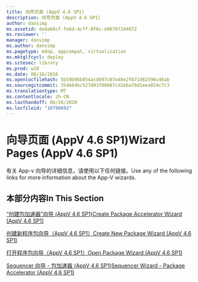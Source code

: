 ```yaml
---
title: 向导页面 (AppV 4.6 SP1)
description: 向导页面 (AppV 4.6 SP1)
author: dansimp
ms.assetid: dadab8cf-fe6d-4cff-8f6c-e9676f244872
ms.reviewer: ''
manager: dansimp
ms.author: dansimp
ms.pagetype: mdop, appcompat, virtualization
ms.mktglfcycl: deploy
ms.sitesec: library
ms.prod: w10
ms.date: 06/16/2016
ms.openlocfilehash: 5b59b96b854acd697c07e48e2f671d62596c46ab
ms.sourcegitcommit: 354664bc527d93f80687cd2eba70d1eea024c7c3
ms.translationtype: MT
ms.contentlocale: zh-CN
ms.lasthandoff: 06/26/2020
ms.locfileid: "10798692"
---
```

# <span data-ttu-id="10a31-103">向导页面 (AppV 4.6 SP1)</span><span class="sxs-lookup"><span data-stu-id="10a31-103">Wizard Pages (AppV 4.6 SP1)</span></span>


<span data-ttu-id="10a31-104">有关 App-v 向导的详细信息，请使用以下任何链接。</span><span class="sxs-lookup"><span data-stu-id="10a31-104">Use any of the following links for more information about the App-V wizards.</span></span>

## <span data-ttu-id="10a31-105">本部分内容</span><span class="sxs-lookup"><span data-stu-id="10a31-105">In This Section</span></span>


<a href="" id="create-package-accelerator-wizard--appv-4-6-sp1-"></a>[<span data-ttu-id="10a31-106">“创建包加速器”向导 (AppV 4.6 SP1)</span><span class="sxs-lookup"><span data-stu-id="10a31-106">Create Package Accelerator Wizard (AppV 4.6 SP1)</span></span>](create-package-accelerator-wizard--appv-46-sp1-.md)  

<a href="" id="create-new-package-wizard---appv-4-6-sp1-"></a>[<span data-ttu-id="10a31-107">创建新程序包向导（AppV 4.6 SP1）</span><span class="sxs-lookup"><span data-stu-id="10a31-107">Create New Package Wizard (AppV 4.6 SP1)</span></span>](create-new-package-wizard---appv-46-sp1-.md)  

<a href="" id="open-package-wizard---appv-4-6-sp1-"></a>[<span data-ttu-id="10a31-108">打开程序包向导（AppV 4.6 SP1）</span><span class="sxs-lookup"><span data-stu-id="10a31-108">Open Package Wizard (AppV 4.6 SP1)</span></span>](open-package-wizard---appv-46-sp1-.md)  

<a href="" id="sequencer-wizard---package-accelerator--appv-4-6-sp1-"></a>[<span data-ttu-id="10a31-109">Sequencer 向导 - 包加速器 (AppV 4.6 SP1)</span><span class="sxs-lookup"><span data-stu-id="10a31-109">Sequencer Wizard - Package Accelerator (AppV 4.6 SP1)</span></span>](sequencer-wizard---package-accelerator--appv-46-sp1-.md)  

 

 





